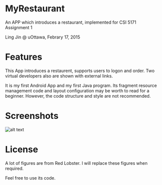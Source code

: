 # MyRestaurant

An APP which introduces a restaurant, implemented for CSI 5171 Assignment 1

Ling Jin @ uOttawa, Febrary 17, 2015

# Features

This App introduces a restaurent, supports users to logon and order. Two virtual developers also are shown with external links.

It is my first Android App and my first Java program. Its fragment resource management code and layout configuration may be worth to read for a beginner. However, the code structure and style are not recommended.

# Screenshots

![alt text](https://github.com/ljin027/MyRestaurant/blob/master/app/src/main/res/drawable/Screenshot.png)

# License

A lot of figures are from Red Lobster. I will replace these figures when required.

Feel free to use its code.
